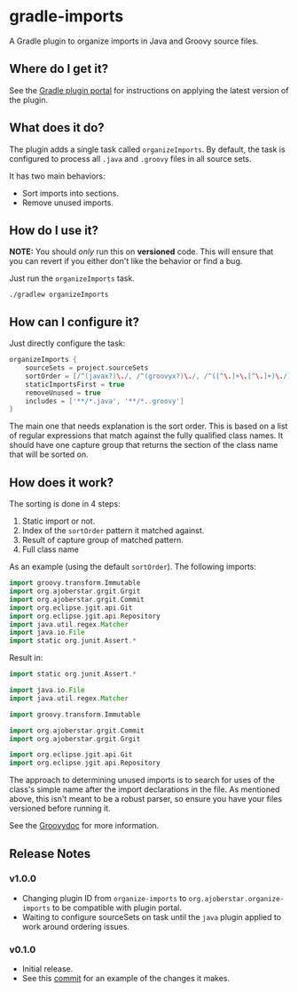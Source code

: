# gradle-imports

A Gradle plugin to organize imports in Java and Groovy source files.

## Where do I get it?

See the [Gradle plugin portal]([http://plugins.gradle.org/plugin/org.ajoberstar.organize-imports]) for instructions on applying the latest version of the plugin.

## What does it do?

The plugin adds a single task called `organizeImports`. By default, the task is configured
to process all `.java` and `.groovy` files in all source sets.

It has two main behaviors:

- Sort imports into sections.
- Remove unused imports.

## How do I use it?

**NOTE:** You should *only* run this on **versioned** code. This will ensure that you can revert if you either don't
like the behavior or find a bug.

Just run the `organizeImports` task.

```
./gradlew organizeImports
```

## How can I configure it?

Just directly configure the task:

```groovy
organizeImports {
	sourceSets = project.sourceSets
	sortOrder = [/^(javax?)\./, /^(groovyx?)\./, /^([^\.]+\.[^\.]+)\./]
	staticImportsFirst = true
	removeUnused = true
	includes = ['**/*.java', '**/*..groovy']
}
```

The main one that needs explanation is the sort order. This is based on a list of regular expressions that match
against the fully qualified class names. It should have one capture group that returns the section of the class name
that will be sorted on.

## How does it work?

The sorting is done in 4 steps:
1. Static import or not.
1. Index of the `sortOrder` pattern it matched against.
1. Result of capture group of matched pattern.
1. Full class name

As an example (using the default `sortOrder`). The following imports:

```groovy
import groovy.transform.Immutable
import org.ajoberstar.grgit.Grgit
import org.ajoberstar.grgit.Commit
import org.eclipse.jgit.api.Git
import org.eclipse.jgit.api.Repository
import java.util.regex.Matcher
import java.io.File
import static org.junit.Assert.*
```

Result in:

```groovy
import static org.junit.Assert.*

import java.io.File
import java.util.regex.Matcher

import groovy.transform.Immutable

import org.ajoberstar.grgit.Commit
import org.ajoberstar.grgit.Grgit

import org.eclipse.jgit.api.Git
import org.eclipse.jgit.api.Repository
```

The approach to determining unused imports is to search for uses of the class's simple name after the import
declarations in the file. As mentioned above, this isn't meant to be a robust parser, so ensure you have your files
versioned before running it.

See the [Groovydoc](http://ajoberstar.org/gradle-imports/docs/groovydoc/) for more information.

## Release Notes

### v1.0.0

- Changing plugin ID from `organize-imports` to `org.ajoberstar.organize-imports` to be compatible with plugin portal.
- Waiting to configure sourceSets on task until the `java` plugin applied to work around ordering issues.

### v0.1.0

- Initial release.
- See this [commit](https://github.com/ajoberstar/grgit/commit/24e26d13431cf0e97c6762a281a2c7c84cafea23) for an example of the changes it makes.

